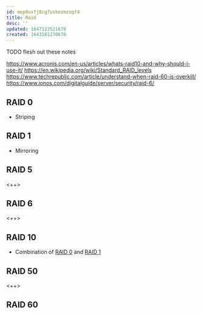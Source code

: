 ```yaml
---
id: mep0uxfj8cg7vokezmzxgf4
title: Raid
desc: ''
updated: 1647123521670
created: 1643181270670
---
```



TODO flesh out these notes

<https://www.acronis.com/en-us/articles/whats-raid10-and-why-should-i-use-it/>
<https://en.wikipedia.org/wiki/Standard_RAID_levels>
<https://www.techrepublic.com/article/understand-when-raid-60-is-overkill/>
<https://www.ionos.com/digitalguide/server/security/raid-6/>

## RAID 0

- Striping

## RAID 1

- Mirroring

## RAID 5

<++>

## RAID 6

<++>

## RAID 10

- Combination of [RAID 0](#raid-0) and [RAID 1](#raid-1)

## RAID 50

<++>

## RAID 60
